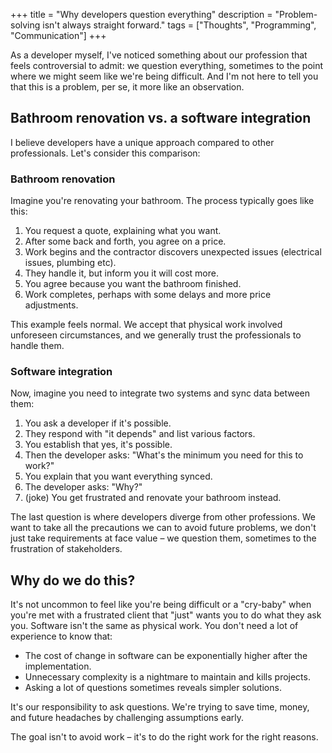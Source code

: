 +++
title = "Why developers question everything"
description = "Problem-solving isn't always straight forward."
tags = ["Thoughts", "Programming", "Communication"]
+++

As a developer myself, I've noticed something about our profession that feels
controversial to admit: we question everything, sometimes to the point where we
might seem like we're being difficult. And I'm not here to tell you that this is
a problem, per se, it more like an observation.

## Bathroom renovation vs. a software integration

I believe developers have a unique approach compared to other professionals.
Let's consider this comparison:

### Bathroom renovation

Imagine you're renovating your bathroom. The process typically goes like this:

1. You request a quote, explaining what you want.
1. After some back and forth, you agree on a price.
1. Work begins and the contractor discovers unexpected issues (electrical
   issues, plumbing etc).
1. They handle it, but inform you it will cost more.
1. You agree because you want the bathroom finished.
1. Work completes, perhaps with some delays and more price adjustments.

This example feels normal. We accept that physical work involved unforeseen
circumstances, and we generally trust the professionals to handle them.

### Software integration

Now, imagine you need to integrate two systems and sync data between them:

1. You ask a developer if it's possible.
1. They respond with "it depends" and list various factors.
1. You establish that yes, it's possible.
1. Then the developer asks: "What's the minimum you need for this to work?"
1. You explain that you want everything synced.
1. The developer asks: "Why?"
1. (joke) You get frustrated and renovate your bathroom instead.

The last question is where developers diverge from other professions. We want to
take all the precautions we can to avoid future problems, we don't just take
requirements at face value – we question them, sometimes to the frustration of
stakeholders.

## Why do we do this?

It's not uncommon to feel like you're being difficult or a "cry-baby" when
you're met with a frustrated client that "just" wants you to do what they ask
you. Software isn't the same as physical work. You don't need a lot of
experience to know that:

- The cost of change in software can be exponentially higher after the
  implementation.
- Unnecessary complexity is a nightmare to maintain and kills projects.
- Asking a lot of questions sometimes reveals simpler solutions.

It's our responsibility to ask questions. We're trying to save time, money, and
future headaches by challenging assumptions early.

The goal isn't to avoid work – it's to do the right work for the right reasons.
